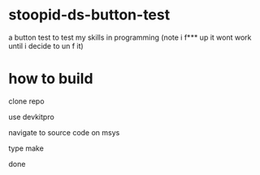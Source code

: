 # stoopid-ds-button-test
a button test to test my skills in programming (note i f*** up it wont work until i decide to un f it)

# how to build

clone repo

use devkitpro

navigate to source code on msys

type make

done
